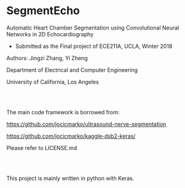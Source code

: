 # SegmentEcho
Automatic Heart Chamber Segmentation using Convolutional Neural Networks in 2D Echocardiography 
- Submitted as the Final project of ECE211A, UCLA, Winter 2018

Authors: Jingzi Zhang, Yi Zheng

Department of Electrical and Computer Engineering

University of California, Los Angeles

<br><br>

The main code framework is borrowed from:

https://github.com/jocicmarko/ultrasound-nerve-segmentation

https://github.com/jocicmarko/kaggle-dsb2-keras/

Please refer to LICENSE.md

<br><br>

This project is mainly written in python with Keras.



